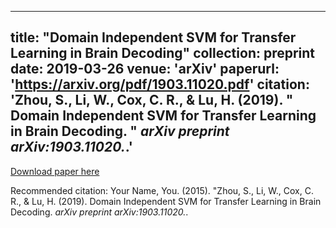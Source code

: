 
---
title: "Domain Independent SVM for Transfer Learning in Brain Decoding"
collection: preprint
date: 2019-03-26
venue: 'arXiv'
paperurl: 'https://arxiv.org/pdf/1903.11020.pdf'
citation: 'Zhou, S., Li, W., Cox, C. R., & Lu, H. (2019). &quot; Domain Independent SVM for Transfer Learning in Brain Decoding. &quot; <i>arXiv preprint arXiv:1903.11020.</i>.'
---

[Download paper here](https://arxiv.org/pdf/1903.11020.pdf)

Recommended citation: Your Name, You. (2015). "Zhou, S., Li, W., Cox, C. R., & Lu, H. (2019). Domain Independent SVM for Transfer Learning in Brain Decoding. <i>arXiv preprint arXiv:1903.11020.</i>.


<!---
---
title: "Paper Title Number 3"
collection: publications
permalink: /publication/2015-10-01-paper-title-number-3
excerpt: 'This paper is about the number 3. The number 4 is left for future work.'
date: 2015-10-01
venue: 'Journal 1'
paperurl: 'http://academicpages.github.io/files/paper3.pdf'
citation: 'Your Name, You. (2015). &quot;Paper Title Number 3.&quot; <i>Journal 1</i>. 1(3).'
---
This paper is about the number 3. The number 4 is left for future work.

[Download paper here](http://academicpages.github.io/files/paper3.pdf)

Recommended citation: Your Name, You. (2015). "Paper Title Number 3." <i>Journal 1</i>. 1(3).
-->
